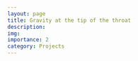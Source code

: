 ```yaml
---
layout: page
title: Gravity at the tip of the throat
description: 
img: 
importance: 2
category: Projects
---
```


